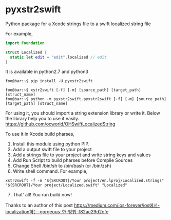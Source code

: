 # pyxstr2swift
Python package for a Xcode strings file to a swift localized string file

For example,
```swift
import Foundation

struct Localized {
  static let edit = "edit".localized // edit
}

```

It is available in python2.7 and python3

```console
foo@bar:~$ pip install -U pyxstr2swift
```

```console
foo@bar:~$ xstr2swift [-f] [-m] [source_path] [target_path] [struct_name]
foo@bar:~$ python -m pyxstr2swift.pyxstr2swift [-f] [-m] [source_path] [target_path] [struct_name]
```

For using it, you should import a string extension library or write it.
Below the library help you to use it easily.
https://github.com/ocworld/OHSwiftLocalizedString


To use it in Xcode build pharses,
1. Install this module using python PIP.
2. Add a output swift file to your project
3. Add a strings file to your project and write string keys and values
4. Add Run Script to build pharses before Compile Sources
5. Change Shell /bin/sh to /bin/bash (or /bin/zsh)
6. Write shell command.
For example,
```console
xstr2swift -f -m "${SRCROOT}/Your project/en.lproj/Localized.strings" "${SRCROOT}/Your project/Localized.swift" "Localized"
```

7. That' all! You run build now!

Thanks to an author of this post https://medium.com/ios-forever/ios에서-localization하는-gorgeous-한-방법-f82ac29d2cfe
